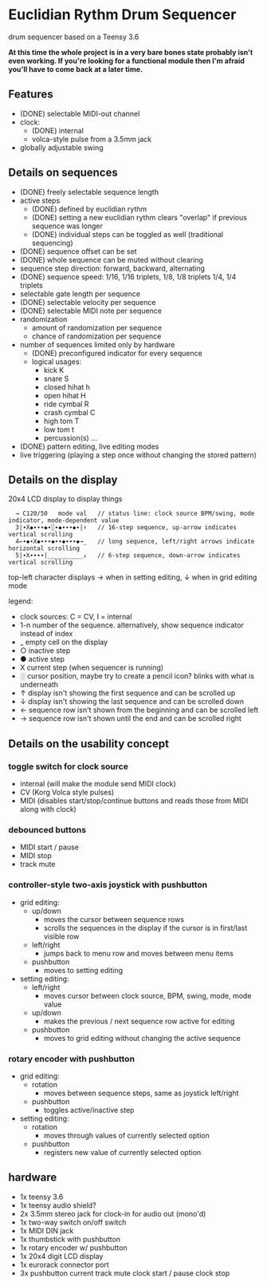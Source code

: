 # Euclidian Rythm Drum Sequencer
drum sequencer based on a Teensy 3.6

**At this time the whole project is in a very bare bones state probably isn't even working. If you're looking for a functional module then I'm afraid you'll have to come back at a later time.**

## Features
- (DONE) selectable MIDI-out channel
- clock: 
  - (DONE) internal
  - volca-style pulse from a 3.5mm jack
- globally adjustable swing

## Details on sequences
- (DONE) freely selectable sequence length
- active steps 
  - (DONE) defined by euclidian rythm
  - (DONE) setting a new euclidian rythm clears "overlap" if previous sequence was longer
  - (DONE) individual steps can be toggled as well (traditional sequencing)
- (DONE) sequence offset can be set
- (DONE) whole sequence can be muted without clearing
- sequence step direction: forward, backward, alternating
- (DONE) sequence speed: 1/16, 1/16 triplets, 1/8, 1/8 triplets 1/4, 1/4 triplets
- selectable gate length per sequence
- (DONE) selectable velocity per sequence
- (DONE) selectable MIDI note per sequence
- randomization
  - amount of randomization per sequence
  - chance of randomization per sequence
- number of sequences limited only by hardware
  - (DONE) preconfigured indicator for every sequence
  - logical usages:
    - kick            K
    - snare           S
    - closed hihat    h
    - open hihat      H
    - ride cymbal     R
    - crash cymbal    C
    - high tom        T
    - low tom         t
    - percussion(s)   ...
- (DONE) pattern editing, live editing modes
- live triggering (playing a step once without changing the stored pattern)
    
## Details on the display
20x4 LCD display to display things

```
  → C120/50   mode val   // status line: clock source BPM/swing, mode indicator, mode-dependent value
  3|∙X◆∙∙∙◆∙░∙◆∙∙∙◆∙|↑   // 16-step sequence, up-arrow indicates vertical scrolling
  4←∙◆∙X◆∙∙∙◆∙∙◆∙∙∙◆→_   // long sequence, left/right arrows indicate horizontal scrolling
  5|∙X∙∙∙∙|__________↓   // 6-step sequence, down-arrow indicates vertical scrolling
```  
  top-left character displays → when in setting editing, ↓ when in grid editing mode
    
  legend:
  - clock sources: C = CV, I = internal
  - 1-n number of the sequence. alternatively, show sequence indicator instead of index
  - _   empty cell on the display
  - ○   inactive step
  - ●   active step
  - X   current step (when sequencer is running)
  - ░   cursor position, maybe try to create a pencil icon? blinks with what is underneath
  - ↑   display isn't showing the first sequence and can be scrolled up
  - ↓   display isn't showing the last sequence and can be scrolled down
  - ←   sequence row isn't shown from the beginning and can be scrolled left
  - →   sequence row isn't shown until the end and can be scrolled right

## Details on the usability concept
### toggle switch for clock source
  - internal (will make the module send MIDI clock)
  - CV (Korg Volca style pulses)
  - MIDI (disables start/stop/continue buttons and reads those from MIDI along with clock)

### debounced buttons
  - MIDI start / pause
  - MIDI stop
  - track mute

### controller-style two-axis joystick with pushbutton
  - grid editing:
    - up/down 
      - moves the cursor between sequence rows
      - scrolls the sequences in the display if the cursor is in first/last visible row
    - left/right 
      - jumps back to menu row and moves between menu items
    - pushbutton
      - moves to setting editing
  - setting editing:
    - left/right
      - moves cursor between clock source, BPM, swing, mode, mode value
    - up/down
      - makes the previous / next sequence row active for editing
    - pushbutton
      - moves to grid editing without changing the active sequence

### rotary encoder with pushbutton
  - grid editing:
    - rotation
      - moves between sequence steps, same as joystick left/right
    - pushbutton
      - toggles active/inactive step
  - setting editing:
    - rotation
      - moves through values of currently selected option
    - pushbutton
      - registers new value of currently selected option
      
## hardware
- 1x teensy 3.6
- 1x teensy audio shield?
- 2x 3.5mm stereo jack                for clock-in
                                      for audio out (mono'd)
- 1x two-way switch                   on/off switch
- 1x MIDI DIN jack
- 1x thumbstick with pushbutton
- 1x rotary encoder w/ pushbutton
- 1x 20x4 digit LCD display
- 1x eurorack connector port 
- 3x pushbutton                       current track mute
                                      clock start / pause
                                      clock stop
